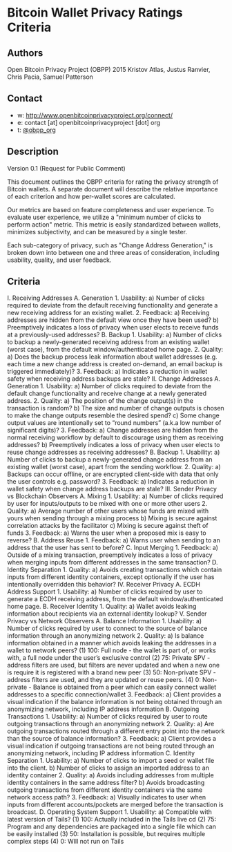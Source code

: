 Bitcoin Wallet Privacy Ratings Criteria
=======================================

## Authors

Open Bitcoin Privacy Project (OBPP) 2015
Kristov Atlas, Justus Ranvier, Chris Pacia, Samuel Patterson

## Contact

* w: http://www.openbitcoinprivacyproject.org/connect/
* e: contact [at] openbitcoinprivacyproject [dot] org
* t: [@obpp_org](https://twitter.com/obpp_org)

## Description

Version 0.1 (Request for Public Comment)

This document outlines the OBPP criteria for rating the privacy strength of Bitcoin wallets. A separate document will describe the relative importance of each criterion and how per-wallet scores are calculated. 

Our metrics are based on feature completeness and user experience. To evaluate user experience, we utilize a "minimum number of clicks to perform action" metric. This metric is easily standardized between wallets, minimizes subjectivity, and can be measured by a single tester.

Each sub-category of privacy, such as "Change Address Generation," is broken down into between one and three areas of consideration, including usability, quality, and user feedback.

## Criteria

I. Receiving Addresses
  A. Generation
    1. Usability:
      a) Number of clicks required to deviate from the default receiving functionality and generate a new receiving address for an existing wallet.
    2. Feedback:
      a) Receiving addresses are hidden from the default view once they have been used?
	  b) Preemptively indicates a loss of privacy when user elects to receive funds at a previously-used addresses?
  B. Backup
    1. Usability:
      a) Number of clicks to backup a newly-generated receiving address from an existing wallet (worst case), from the default window/authenticated home page.
    2. Quality:
      a) Does the backup process leak information about wallet addresses (e.g. each time a new change address is created on-demand, an email backup is triggered immediately)?
    3. Feedback:
      a) Indicates a reduction in wallet safety when receiving address backups are stale?
II. Change Addresses
  A. Generation
    1. Usability:
      a) Number of clicks required to deviate from the default change functionality and receive change at a newly generated address.
    2. Quality:
      a) The position of the change output(s) in the transaction is random?
      b) The size and number of change outputs is chosen to make the change outputs resemble the desired spend?
      c) Some change output values are intentionally set to “round numbers” (a.k.a low number of significant digits)?
    3. Feedback:
      a) Change addresses are hidden from the normal receiving workflow by default to discourage using them as receiving addresses?
      b) Preemptively indicates a loss of privacy when user elects to reuse change addresses as receiving addresses?
  B. Backup
    1. Usability:
	  a) Number of clicks to backup a newly-generated change address from an existing wallet (worst case), apart from the sending workflow.
    2. Quality:
      a) Backups can occur offline, or are encrypted client-side with data that only the user controls e.g. password?
    3. Feedback:
      a) Indicates a reduction in wallet safety when change address backups are stale?
III. Sender Privacy vs Blockchain Observers
  A. Mixing
    1. Usability:
      a) Number of clicks required by user for inputs/outputs to be mixed with one or more other users
    2. Quality:
      a) Average number of other users whose funds are mixed with yours when sending through a mixing process
      b) Mixing is secure against correlation attacks by the facilitator
      c) Mixing is secure against theft of funds
    3. Feedback:
	  a) Warns the user when a proposed mix is easy to reverse?
  B. Address Reuse 
    1. Feedback:
	  a) Warns user when sending to an address that the user has sent to before?
  C. Input Merging 
    1. Feedback:
	  a) Outside of a mixing transaction, preemptively indicates a loss of privacy when merging inputs from different addresses in the same transaction?
  D. Identity Separation
    1. Quality:
      a) Avoids creating transactions which contain inputs from different identity containers, except optionally if the user has intentionally overridden this behavior?
IV. Receiver Privacy
  A. ECDH Address Support
    1. Usability:
	  a) Number of clicks required by user to generate a ECDH receiving address, from the default window/authenticated home page.
  B. Receiver Identity 
    1. Quality:
	  a) Wallet avoids leaking information about recipients via an external identity lookup?
V. Sender Privacy vs Network Observers
  A. Balance Information 
    1. Usability:
      a) Number of clicks required by user to connect to the source of balance information through an anonymizing network
    2. Quality:
	  a) Is balance information obtained in a manner which avoids leaking the addresses in a wallet to network peers?
        (1) 100: Full node - the wallet is part of, or works with, a full node under the user’s exclusive control
        (2) 75: Private SPV - address filters are used, but filters are never updated and when a new one is require it is registered with a brand new peer
        (3) 50: Non-private SPV - address filters are used, and they are updated or reuse peers.
        (4) 0: Non-private - Balance is obtained from a peer which can easily connect wallet addresses to a specific connection/wallet
    3. Feedback:
      a) Client provides a visual indication if the balance information is not being obtained through an anonymizing network, including IP address information
  B. Outgoing Transactions 
    1. Usability:
      a) Number of clicks required by user to route outgoing transactions through an anonymizing network
    2. Quality:
      a) Are outgoing transactions routed through a different entry point into the network than the source of balance information?
    3. Feedback:
      a) Client provides a visual indication if outgoing transactions are not being routed through an anonymizing network, including IP address information
  C. Identity Separation 
    1. Usability:
      a) Number of clicks to import a seed or wallet file into the client.
      b) Number of clicks to assign an imported address to an identity container
    2. Quality:
      a) Avoids including addresses from multiple identity containers in the same address filter?
      b) Avoids broadcasting outgoing transactions from different identity containers via the same network access path?
    3. Feedback:
      a) Visually indicates to user when inputs from different accounts/pockets are merged before the transaction is broadcast.
  D. Operating System Support 
    1. Usability:
      a) Compatible with latest version of Tails?
        (1) 100: Actually included in the Tails live cd
        (2) 75: Program and any dependencies are packaged into a single file which can be easily installed
        (3) 50: Installation is possible, but requires multiple complex steps
        (4) 0: WIll not run on Tails
